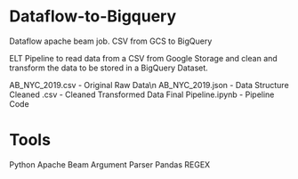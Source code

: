 # Dataflow-to-Bigquery
Dataflow apache beam job. CSV from GCS to BigQuery

ELT Pipeline to read data from a CSV from Google Storage and clean and transform the data to be stored in a BigQuery Dataset.

AB_NYC_2019.csv - Original Raw Data\n
AB_NYC_2019.json - Data Structure
Cleaned .csv - Cleaned Transformed Data
Final Pipeline.ipynb - Pipeline Code

# Tools
Python
Apache Beam
Argument Parser
Pandas
REGEX
